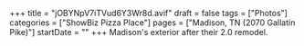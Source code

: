 +++
title = "jOBYNpV7iTVud6Y3Wr8d.avif"
draft = false
tags = ["Photos"]
categories = ["ShowBiz Pizza Place"]
pages = ["Madison, TN (2070 Gallatin Pike)"]
startDate = ""
+++
Madison's exterior after their 2.0 remodel.
